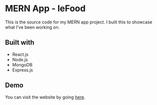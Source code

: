 # MERN App - leFood

This is the source code for my MERN app project. I built this to showcase what I've been working on.

## Built with

* React.js
* Node.js
* MongoDB
* Express.js

## Demo

You can visit the website by going [here](https://romantic-kare-c7c409.netlify.app/).
